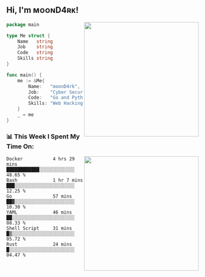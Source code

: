 <h2> Hi, I'm ᴍᴏᴏɴD4ʀᴋ!</h2>
<img align='right' src="https://github-readme-stats.vercel.app/api?username=moond4rk&show_icons=true&theme=radical" width="300">


```go
package main

type Me struct {
	Name   string
	Job    string
	Code   string
	Skills string
}

func main() {
	me := &Me{
		Name:   "moonD4rk",
		Job:    "Cyber Security Engineer",
		Code:   "Go and Python and Others",
		Skills: "Web Hacking ^o^",
	}
	_ = me
}
```



<h3>📊 This Week I Spent My Time On:</h3>
<img align='right' src="https://spotify-github-profile.vercel.app/api/view?uid=zbgk3g7ojwjwrwrleo6u8mhub&cover_image=true&theme=novatorem" width="300">

<!--START_SECTION:waka-->

```text
Docker           4 hrs 29 mins   ████████████░░░░░░░░░░░░░   48.65 %
Bash             1 hr 7 mins     ███░░░░░░░░░░░░░░░░░░░░░░   12.25 %
Go               57 mins         ██▓░░░░░░░░░░░░░░░░░░░░░░   10.30 %
YAML             46 mins         ██░░░░░░░░░░░░░░░░░░░░░░░   08.33 %
Shell Script     31 mins         █▒░░░░░░░░░░░░░░░░░░░░░░░   05.72 %
Rust             24 mins         █░░░░░░░░░░░░░░░░░░░░░░░░   04.47 %
```

<!--END_SECTION:waka-->

